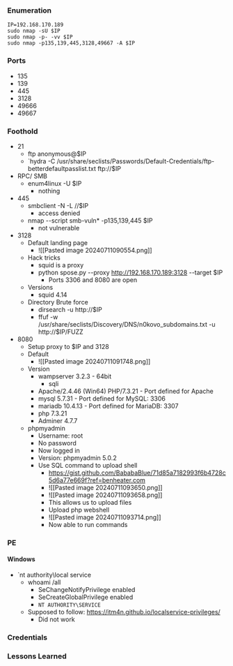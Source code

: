 ### Enumeration
```
IP=192.168.170.189
sudo nmap -sU $IP
sudo nmap -p- -vv $IP
sudo nmap -p135,139,445,3128,49667 -A $IP
```
### Ports 
- 135
- 139
- 445
- 3128
- 49666
- 49667
### Foothold
- 21
	- ftp anonymous@$IP
	- `hydra -C /usr/share/seclists/Passwords/Default-Credentials/ftp-betterdefaultpasslist.txt ftp://$IP
- RPC/ SMB
	- enum4linux -U $IP
		- nothing
- 445
	- smbclient -N -L //$IP
		- access denied
	- nmap --script smb-vuln* -p135,139,445 $IP
		- not vulnerable
- 3128
	- Default landing page
		- ![[Pasted image 20240711090554.png]]
	- Hack tricks
		- squid is a proxy
		- python spose.py --proxy http://192.168.170.189:3128 --target $IP
			- Ports 3306 and 8080 are open
	- Versions
		- squid 4.14
	- Directory Brute force
		- dirsearch -u http://$IP
		- ffuf -w /usr/share/seclists/Discovery/DNS/n0kovo_subdomains.txt -u http://$IP/FUZZ
- 8080
	- Setup proxy to $IP and 3128
	- Default
		- ![[Pasted image 20240711091748.png]]
	- Version
		- wampserver 3.2.3 - 64bit
			- sqli
		- Apache/2.4.46 (Win64) PHP/7.3.21 - Port defined for Apache
		- mysql 5.7.31 - Port defined for MySQL: 3306
		- mariadb 10.4.13 - Port defined for MariaDB: 3307
		- php 7.3.21
		- Adminer 4.7.7
	- phpmyadmin
		- Username: root
		- No password
		- Now logged in
		- Version: phpmyadmin 5.0.2
		- Use SQL command to upload shell
			- https://gist.github.com/BababaBlue/71d85a7182993f6b4728c5d6a77e669f?ref=benheater.com
			- ![[Pasted image 20240711093650.png]]
			- ![[Pasted image 20240711093658.png]]
			- This allows us to upload files
			- Upload php webshell
			- ![[Pasted image 20240711093714.png]]
			- Now able to run commands
### PE
#### Windows
- `nt authority\local service
	- whoami /all
		- SeChangeNotifyPrivilege enabled
		- SeCreateGlobalPrivilege enabled
		- `NT AUTHORITY\SERVICE`
	- Supposed to follow: https://itm4n.github.io/localservice-privileges/
		- Did not work
### Credentials
### Lessons Learned